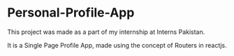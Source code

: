 # Personal-Profile-App

This project was made as a part of my internship at Interns Pakistan.

It is a Single Page Profile App, made using the concept of Routers in reactjs.

